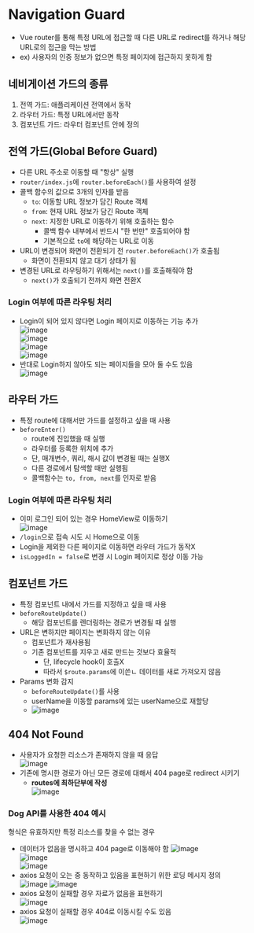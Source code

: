 # Navigation Guard
- Vue router를 통해 특정 URL에 접근할 때 다른 URL로 redirect를 하거나 해당 URL로의 접근을 막는 방법
- ex) 사용자의 인증 정보가 없으면 특정 페이지에 접근하지 못하게 함

## 네비게이션 가드의 종류
1. 전역 가드: 애플리케이션 전역에서 동작
2. 라우터 가드: 특정 URL에서만 동작
3. 컴포넌트 가드: 라우터 컴포넌트 안에 정의

## 전역 가드(Global Before Guard)
- 다른 URL 주소로 이동할 때 "항상" 실행
- `router/index.js`에 `router.beforeEach()`를 사용하여 설정
- 콜백 함수의 값으로 3개의 인자를 받음
  - `to`: 이동할 URL 정보가 담긴 Route 객체
  - `from`: 현재 URL 정보가 담긴 Route 객체
  - `next`: 지정한 URL로 이동하기 위해 호출하는 함수
    - 콜백 함수 내부에서 반드시 "한 번만" 호출되어야 함
    - 기본적으로 `to`에 해당하는 URL로 이동
- URL이 변경되어 화면이 전환되기 전 `router.beforeEach()`가 호출됨
  - 화면이 전환되지 않고 대기 상태가 됨
- 변경된 URL로 라우팅하기 위해서는 `next()`를 호출해줘야 함
  - `next()`가 호출되기 전까지 화면 전환X

### Login 여부에 따른 라우팅 처리
- Login이 되어 있지 않다면 Login 페이지로 이동하는 기능 추가  
![image](https://github.com/Haaarimmm/TIL/assets/108309396/5e3f3b2a-8711-43c2-8f39-3e56cd765376)  
![image](https://github.com/Haaarimmm/TIL/assets/108309396/fe8651eb-5f5a-4379-a30a-63add8d8c191)  
![image](https://github.com/Haaarimmm/TIL/assets/108309396/8800a031-fb2f-4a95-9e73-dddf17ab3b4f)  
![image](https://github.com/Haaarimmm/TIL/assets/108309396/f9056777-82aa-4095-8101-57d71d5f3496)  
- 반대로 Login하지 않아도 되는 페이지들을 모아 둘 수도 있음  
![image](https://github.com/Haaarimmm/TIL/assets/108309396/238a5bc9-fb8c-4bb9-82a6-efd2f8d8a1cb)

## 라우터 가드
- 특정 route에 대해서만 가드를 설정하고 싶을 때 사용
- `beforeEnter()`
  - route에 진입했을 때 실행
  - 라우터를 등록한 위치에 추가
  - 단, 매개변수, 쿼리, 해시 값이 변경될 때는 실행X
  - 다른 경로에서 탐색할 때만 실행됨
  - 콜백함수는 `to, from, next`를 인자로 받음

### Login 여부에 따른 라우팅 처리
- 이미 로그인 되어 있는 경우 HomeView로 이동하기  
![image](https://github.com/Haaarimmm/TIL/assets/108309396/61c5529e-b7cc-42db-a5db-c5ce24e0e202)  
- `/login`으로 접속 시도 시 Home으로 이동
- Login을 제외한 다른 페이지로 이동하면 라우터 가드가 동작X
- `isLoggedIn = false`로 변경 시 Login 페이지로 정상 이동 가능

## 컴포넌트 가드
- 특정 컴포넌트 내에서 가드를 지정하고 싶을 때 사용
- `beforeRouteUpdate()`
  - 해당 컴포넌트를 렌더링하는 경로가 변경될 때 실행
- URL은 변하지만 페이지는 변화하지 않는 이유
  - 컴포넌트가 재사용됨
  - 기존 컴포넌트를 지우고 새로 만드는 것보다 효율적
    - 단, lifecycle hook이 호출X
    - 따라서 `$route.params`에 이쓴ㄴ 데이터를 새로 가져오지 않음
- Params 변화 감지
  - `beforeRouteUpdate()`를 사용
  - userName을 이동할 params에 있는 userName으로 재할당
  - ![image](https://github.com/Haaarimmm/TIL/assets/108309396/6c520a1a-3623-45a7-91d2-939bbdbe142c) 

## 404 Not Found
- 사용자가 요청한 리소스가 존재하지 않을 때 응답  
![image](https://github.com/Haaarimmm/TIL/assets/108309396/c97c219c-79a1-424e-837e-f94ef5fc9b25)
- 기존에 명시한 경로가 아닌 모든 경로에 대해서 404 page로 redirect 시키기
  - **routes에 최하단부에 작성**   
  ![image](https://github.com/Haaarimmm/TIL/assets/108309396/e1f1f601-df0e-4afa-8941-19c191f413df)

### Dog API를 사용한 404 예시
형식은 유효하지만 특정 리소스를 찾을 수 없는 경우
- 데이터가 없음을 명시하고 404 page로 이동해야 함
![image](https://github.com/Haaarimmm/TIL/assets/108309396/6f99c42b-e5ec-417e-9ae1-4f8e22c77769)  
![image](https://github.com/Haaarimmm/TIL/assets/108309396/1e91faca-1128-4464-b482-3e5ec3088dfe)  
![image](https://github.com/Haaarimmm/TIL/assets/108309396/b444c332-1953-4a75-87f0-f1eee07f8f79)
- axios 요청이 오는 중 동작하고 있음을 표현하기 위한 로딩 메시지 정의  
![image](https://github.com/Haaarimmm/TIL/assets/108309396/c12e519b-3280-4877-8d52-9545d35b7b6e)
![image](https://github.com/Haaarimmm/TIL/assets/108309396/e0f1f0be-daa6-4771-bcd4-929c8dee761b)
- axios 요청이 실패할 경우 자료가 없음을 표현하기  
![image](https://github.com/Haaarimmm/TIL/assets/108309396/e0659245-5d84-4fae-95ee-21c4c959a22d)
- axios 요청이 실패할 경우 404로 이동시킬 수도 있음   
![image](https://github.com/Haaarimmm/TIL/assets/108309396/eb36a7c7-92fb-4d03-a451-2296661943dc)